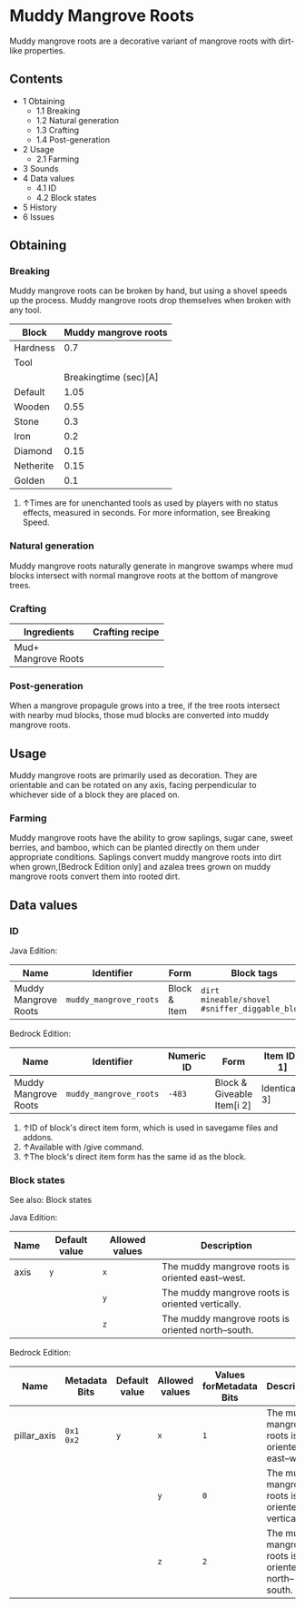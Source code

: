 # Muddy Mangrove Roots
Muddy mangrove roots are a decorative variant of mangrove roots with dirt-like properties.

## Contents
- 1 Obtaining
	- 1.1 Breaking
	- 1.2 Natural generation
	- 1.3 Crafting
	- 1.4 Post-generation
- 2 Usage
	- 2.1 Farming
- 3 Sounds
- 4 Data values
	- 4.1 ID
	- 4.2 Block states
- 5 History
- 6 Issues

## Obtaining
### Breaking
Muddy mangrove roots can be broken by hand, but using a shovel speeds up the process. Muddy mangrove roots drop themselves when broken with any tool.

| Block     | Muddy mangrove roots  |
|-----------|-----------------------|
| Hardness  | 0.7                   |
| Tool      |                       |
|           | Breakingtime (sec)[A] |
| Default   | 1.05                  |
| Wooden    | 0.55                  |
| Stone     | 0.3                   |
| Iron      | 0.2                   |
| Diamond   | 0.15                  |
| Netherite | 0.15                  |
| Golden    | 0.1                   |

1. ↑Times are for unenchanted tools as used by players with no status effects, measured in seconds. For more information, see Breaking Speed.

### Natural generation
Muddy mangrove roots naturally generate in mangrove swamps where mud blocks intersect with normal mangrove roots at the bottom of mangrove trees.


### Crafting
| Ingredients             | Crafting recipe |
|-------------------------|-----------------|
| Mud+<br/>Mangrove Roots |                 |

### Post-generation
When a mangrove propagule grows into a tree, if the tree roots intersect with nearby mud blocks, those mud blocks are converted into muddy mangrove roots.

## Usage
Muddy mangrove roots are primarily used as decoration. They are orientable and can be rotated on any axis, facing perpendicular to whichever side of a block they are placed on.

### Farming
Muddy mangrove roots have the ability to grow saplings, sugar cane, sweet berries, and bamboo, which can be planted directly on them under appropriate conditions. Saplings convert muddy mangrove roots into dirt when grown,‌[Bedrock Edition  only] and azalea trees grown on muddy mangrove roots convert them into rooted dirt.

## Data values
### ID
Java Edition:

| Name                 | Identifier             | Form         | Block tags                                                 | Translation key                        |
|----------------------|------------------------|--------------|------------------------------------------------------------|----------------------------------------|
| Muddy Mangrove Roots | `muddy_mangrove_roots` | Block & Item | `dirt`<br/>`mineable/shovel`<br/>`#sniffer_diggable_block` | `block.minecraft.muddy_mangrove_roots` |

Bedrock Edition:

| Name                 | Identifier             | Numeric ID | Form                       | Item ID[i 1]   | Translation key                  |
|----------------------|------------------------|------------|----------------------------|----------------|----------------------------------|
| Muddy Mangrove Roots | `muddy_mangrove_roots` | `-483`     | Block & Giveable Item[i 2] | Identical[i 3] | `tile.muddy_mangrove_roots.name` |

1. ↑ID of block's direct item form, which is used in savegame files and addons.
2. ↑Available with /give command.
3. ↑The block's direct item form has the same id as the block.

### Block states
See also: Block states

Java Edition:

| Name | Default value | Allowed values | Description                                       |
|------|---------------|----------------|---------------------------------------------------|
| axis | `y`           | `x`            | The muddy mangrove roots is oriented east–west.   |
|      |               | `y`            | The muddy mangrove roots is oriented vertically.  |
|      |               | `z`            | The muddy mangrove roots is oriented north–south. |

Bedrock Edition:

| Name        | Metadata Bits   | Default value | Allowed values | Values forMetadata Bits | Description                                       |
|-------------|-----------------|---------------|----------------|-------------------------|---------------------------------------------------|
| pillar_axis | `0x1`<br/>`0x2` | `y`           | `x`            | `1`                     | The muddy mangrove roots is oriented east–west.   |
|             |                 |               | `y`            | `0`                     | The muddy mangrove roots is oriented vertically.  |
|             |                 |               | `z`            | `2`                     | The muddy mangrove roots is oriented north–south. |

